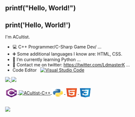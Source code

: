 ## printf("Hello, World!")
## print('Hello, World!')
I'm ACultist.
- 💻 C++ Programmer/C-Sharp Game Dev/ ...
- ➕ Some additional languages I know are: HTML, CSS.
- 📓 I’m currently learning Python ...
- 💬 Contact me on twitter: https://twitter.com/LdmasterK ...
- Code Editor &nbsp; [![Visual Studio Code](https://img.shields.io/badge/-Visual%20Studio%20Code-333333?style=flat&logo=visual-studio-code&logoColor=blue)](https://code.visualstudio.com)
 <div>
  <a href="https://github.com/ACultist">
  <img height="180em" src="https://github-readme-stats.vercel.app/api?username=ACultist&show_icons=true&theme=dark&include_all_commits=true&count_private=true"/>
  <img height="180em" src="https://github-readme-stats.vercel.app/api/top-langs/?username=ACultist&layout=compact&langs_count=7&theme=dark"/>
</div>
  <div style="display: inline_block"><br>
  <img align="center" alt="ACultist-Csharp" height="30" width="40" src="https://raw.githubusercontent.com/devicons/devicon/master/icons/csharp/csharp-original.svg">
    <img align="center" alt="ACultist-C++" height="30" width="40" src="https://cdn.jsdelivr.net/gh/devicons/devicon/icons/cplusplus/cplusplus-original.svg">
  <img align="center" alt="ACultist-Python" height="30" width="40" src="https://raw.githubusercontent.com/devicons/devicon/master/icons/python/python-original.svg">
  <img align="center" alt="ACultist-HTML" height="30" width="40" src="https://raw.githubusercontent.com/devicons/devicon/master/icons/html5/html5-original.svg">
  <img align="center" alt="ACultist-CSS" height="30" width="40" src="https://raw.githubusercontent.com/devicons/devicon/master/icons/css3/css3-original.svg">
</div>
  
  
  
  ##
<div>
  <a href="https://instagram.com/ldmasterken" target="_blank"><img src="https://img.icons8.com/windows/50/000000/instagram-new.png" target="_blank"></a>
</div>
